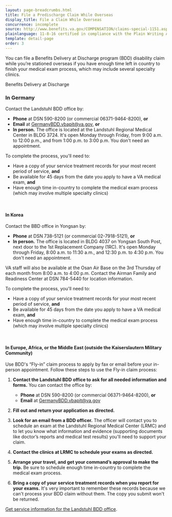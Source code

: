 ```yaml
---
layout: page-breadcrumbs.html
title: File a Predischarge Claim While Overseas
display_title: File a Claim While Overseas
concurrence: incomplete
source: http://www.benefits.va.gov/COMPENSATION/claims-special-1151.asp,http://www.benefits.va.gov/PREDISCHARGE/claims-pre-discharge-overseas-intake-sites.asp
plainlanguage: 11-8-16 certified in compliance with the Plain Writing Act
template: detail-page
order: 3
---
```


<div class="va-introtext">

You can file a Benefits Delivery at Discharge program (BDD) disability claim while you’re stationed overseas if you have enough time left in country to finish your medical exam process, which may include several specialty clinics. 

Benefits Delivery at Discharge

</div>

### In Germany
Contact the Landstuhl BDD office by:
- **Phone** at DSN 590-8200 (or commercial 06371-9464-8200), **or**
- **Email** at GermanyBDD.vbapit@va.gov, **or**
- **In person.** The office is located at the Landstuhl Regional Medical Center in BLDG 3724. It's open Monday through Friday, from 9:00 a.m. to 12:00 p.m., and from 1:00 p.m. to 3:00 p.m. You don't need an appointment.

To complete the process, you'll need to:
- Have a copy of your service treatment records for your most recent period of service, **and**
- Be available for 45 days from the date you apply to have a VA medical exam, **and**
- Have enough time in-country to complete the medical exam process (which may involve multiple specialty clinics)

<br>

<spand id="stationed-korea">

#### In Korea
Contact the BBD office in Yongsan by:
- **Phone** at DSN 738-5121 (or commercial 02-7918-5121), **or**
- **In person.** The office is located in BLDG 4037 on Yongsan South Post, next door to the 1st Replacement Company (1RC). It's open Monday through Friday, 8:00 a.m. to 11:30 a.m., and 12:30 p.m. to 4:30 p.m. You don't need an appointment.

VA staff will also be available at the Osan Air Base on the 3rd Thursday of each month from 8:00 a.m. to 4:00 p.m. Contact the Airman Family and Readiness Center at DSN 784-5440 for location information.

To complete the process, you'll need to:
- Have a copy of your service treatment records for your most recent period of service, **and**
- Be available for 45 days from the date you apply to have a VA medical exam, **and**
- Have enough time in-country to complete the medical exam process (which may involve multiple specialty clinics)

<br>

<spand id="stationed-emea">

#### In Europe, Africa, or the Middle East (outside the Kaiserslautern Military Community)
Use BDD's “Fly-in” claim process to apply by fax or email before your in-person appointment. Follow these steps to use the Fly-in claim process:

<ol class="process">
  <li class="process-step list-one">

  **Contact the Landstuhl BDD office to ask for all needed information and forms.** You can contact the office by:
  - **Phone** at DSN 590-8200 (or commercial 06371-9464-8200), **or**
  - **Email** at GermanyBDD.vbapit@va.gov

  </li>

  <li class="process-step list-two">

  **Fill out and return your application as directed.**

  </li>

  <li class="process-step list-three">

  **Look for an email from a BDD officer.** The officer will contact you to schedule an exam at the Landstuhl Regional Medical Center (LRMC) and to let you know what information and evidence (supporting documents like doctor’s reports and medical test results) you'll need to support your claim.

  </li>

  <li class="process-step list-four">

  **Contact the clinics at LRMC to schedule your exams as directed.**

  </li>

  <li class="process-step list-five">

  **Arrange your travel, and get your command’s approval to make the trip.** Be sure to schedule enough time in-country to complete the medical exam process.

  </li>

  <li class="process-step list-six">

  **Bring a copy of your service treatment records when you report for your exams.** It's very important to remember these records because we can't process your BDD claim without them. The copy you submit won't be returned.

  </li>
</ol>

[Get service information for the Landstuhl BDD office](http://rhce.amedd.army.mil/landstuhl/services.cfm?MTFinfo_id=733).
